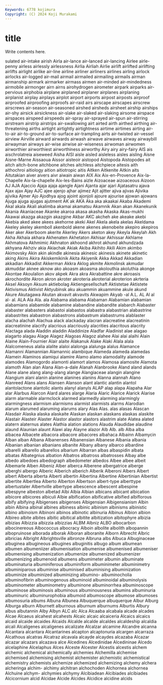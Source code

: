 ```yaml
---
Keywords: 6778 kojimura
Copyright: (C) 2024 Koji Murakami
---
```


# title

Write contents here.



sulated
air-intake airish Airla air-lance air-lanced air-lancing Airlee airle-penny airless airlessly
airlessness Airlia Airliah Airlie airlift airlifted airlifting airlifts airlight airlike
air-line airline airliner airliners airlines airling airlock airlocks air-logged air-mail
airmail airmailed airmailing airmails airman airmanship airmark airmarker airmass airmen
air-minded air-mindedness airmobile airmonger airn airns airohydrogen airometer airpark airparks
air-pervious airphobia airplane airplaned airplaner airplanes airplaning airplanist airplay airplays
airplot airport airports airpost airposts airproof airproofed airproofing airproofs air-raid
airs airscape airscapes airscrew airscrews air-season air-seasoned airshed airsheds airsheet
airship airships air-shy airsick airsickness air-slake air-slaked air-slaking airsome airspace
airspaces airspeed airspeeds air-spray air-sprayed air-spun air-stirring airstream airstrip airstrips
air-swallowing airt airted airth airthed airthing air-threatening airths airtight airtightly
airtightness airtime airtimes airting air-to-air air-to-ground air-to-surface air-trampling airts air-twisted
air-vessel airview Airville airward airwards airwash airwave airwaves airway airwaybill
airwayman airways air-wise airwise air-wiseness airwoman airwomen airworthier airworthiest airworthiness
airworthy Airy airy airy-fairy AIS ais aischrolatreia aiseweed Aisha AISI
aisle aisled aisleless aisles aisling Aisne Aisne-Marne Aissaoua Aissor aisteoir
aistopod Aistopoda Aistopodes ait aitch aitch-bone aitchbone aitches aitchless aitchpiece
aitesis aith aithochroi aitiology aition aitiotropic aitis Aitken Aitkenite Aitkin
aits Aitutakian aiver aivers aivr aiwain aiwan AIX Aix Aix-en-Provence
Aix-la-Chapelle Aix-la-chapelle Aix-les-Bains aizle Aizoaceae aizoaceous Aizoon AJ AJA Ajaccio
Ajaja ajaja ajangle Ajani Ajanta ajar ajari Ajatasatru ajava Ajax
ajax Ajay AJC ajee ajenjo ajhar ajimez Ajit ajitter ajiva
ajivas Ajivika ajivika Ajmer Ajo Ajodhya ajog ajoint ajonjoli ajoure
ajourise ajowan ajowans Ajuga ajuga ajugas ajutment AK ak AKA
Aka aka akaakai Akaba Akademi Akal akala Akali akalimba akamai
akamatsu Akamnik Akan akan Akanekunik Akania Akaniaceae Akanke akaroa akasa
akasha Akaska Akas-mukhi Akawai akazga akazgin akazgine Akbar AKC akcheh
ake akeake akebi Akebia aked akee akees akehorne akeki Akel
Akela akela akelas Akeldama Akeley akeley akemboll akenbold akene akenes
akenobeite akepiro akepiros Aker aker Akerboom akerite Akerley Akers aketon
akey Akeyla Akeylah Akh Akha Akhaia akhara Akhenaten Akhetaton Akhisar
Akhissar Akhlame Akhmatova Akhmimic Akhnaton akhoond akhrot akhund akhundzada akhyana
Akhziv akia Akiachak Akiak Akiba Akihito Akili Akim akimbo Akimovsky
Akin akin akindle akinesia akinesic akinesis akinete akinetic aking Akins
Akira Akiskemikinik Akita Akiyenik Akka Akkad Akkadian akkadian Akkadist Akkerman
Akkra Aklog akmite Akmolinsk akmudar akmuddar aknee aknow ako akoasm
akoasma akolouthia akoluthia akonge Akontae Akoulalion akov akpek Akra akra
Akrabattine akre akroasis akrochordite Akron akron akroter akroteria akroterial akroterion
akrteria Aksel Aksoyn Aksum aktiebolag Aktiengesellschaft Aktistetae Aktistete Aktivismus Aktivist
Aktyubinsk aku akuammin akuammine akule akund Akure Akutagawa Akutan akvavit
akvavits Akwapim Akyab -al A.L. AL Al al al- al.
ALA Ala Ala. ala Alabama alabama Alabaman Alabamian alabamian alabamians
alabamide alabamine alabandine alabandite alabarch Alabaster alabaster alabasters alabastoi alabastos
alabastra alabastrian alabastrine alabastrites alabastron alabastrons alabastrum alabastrums alablaster alacha
alachah Alachua alack alackaday alacran alacreatine alacreatinin alacreatinine alacrify alacrious
alacriously alacrities alacritous alacrity Alactaga alada Aladdin aladdin Aladdinize Aladfar
Aladinist alae alagao alagarto alagau Alage Alagez Alagoas Alagoz alahee
Alai alai alaihi Alain Alaine Alain-Fournier Alair alaite Alakanuk Alake
Alaki Alala alala Alalcomeneus alalia alalite alaloi alalonga alalunga alalus
Alamance Alamanni Alamannian Alamannic alambique Alameda alameda alamedas Alamein Alaminos
alamiqui alamire Alamo alamo alamodality alamode alamodes Alamogordo alamonti alamort
alamos Alamosa alamosite Alamota alamoth Alan alan Alana Alan-a-dale Alanah
Alanbrooke Aland aland alands Alane alane alang alang-alang alange Alangiaceae
alangin alangine Alangium alani alanin alanine alanines alanins Alanna alannah
Alano Alanreed Alans alans Alansen Alanson alant alantic alantin alantol
alantolactone alantolic alants alanyl alanyls ALAP alap alapa Alapaha Alar
alar Alarbus Alarcon Alard alares alarge Alaria Alaric Alarice Alarick
Alarise alarm alarmable alarmclock alarmed alarmedly alarming alarmingly alarmingness alarmism
alarmisms alarmist alarmists alarms Alarodian alarum alarumed alaruming alarums alary
Alas Alas. alas alasas Alascan Alasdair Alaska alaska alaskaite Alaskan
alaskan alaskans alaskas alaskite Alastair Alasteir Alaster Alastor alastor alastors
alastrim alate Alatea alated alatern alaternus alates Alathia alation alations
Alauda Alaudidae alaudine alaund Alaunian alaunt Alawi alay Alayne alazor
Alb Alb. alb Alba alba albacea Albacete albacora albacore albacores
albahaca Albainn Albamycin Alban alban Albana Albanenses Albanensian Albanese Albania
albania Albanian albanian albanians albanite Albany albany albarco albardine albarelli
albarello albarellos albarium Albarran albas albaspidin albata albatas Albategnius albation
Albatros albatross albatrosses Albay albe albedo albedoes albedograph albedometer albedos
Albee albee albeit Albemarle Alben Albeniz Alber alberca Alberene albergatrice
alberge alberghi albergo Alberic Alberich alberich Alberik Alberoni Albers Albert
albert Alberta alberta Alberti albertin Albertina Albertine Albertinian Albertist albertite
Albertlea Alberto Alberton Albertson albert-type alberttype albertustaler Albertville albertype albescence
albescent albespine albespyne albeston albetad Albi Albia Albian albicans albicant
albication albicore albicores albiculi Albie albification albificative albified albiflorous albify
albifying Albigenses albigenses Albigensian Albigensianism Albin albin Albina albinal albines
albiness albinic albinism albinisms albinistic albino albinoism Albinoni albinos albinotic
albinuria Albinus Albion albion Albireo albite albites albitic albitical albitite
albitization albitophyre albizia albizias Albizzia albizzia albizzias ALBM Albniz ALBO
albocarbon albocinereous Albococcus albocracy Alboin albolite albolith albopannin albopruinose alborada
alborak Alboran alboranite Alborn Albrecht Albric albricias Albright Albrightsville albronze
Albruna albs Albuca Albuginaceae albuginea albugineous albugines albuginitis albugo album
albumean albumen albumeniizer albumenisation albumenise albumenised albumeniser albumenising albumenization albumenize
albumenized albumenizer albumenizing albumenoid albumens albumimeter albumin albuminate albuminaturia albuminiferous
albuminiform albuminimeter albuminimetry albuminiparous albuminise albuminised albuminising albuminization albuminize albuminized
albuminizing albumino- albuminocholia albuminofibrin albuminogenous albuminoid albuminoidal albuminolysis albuminometer albuminometry
albuminone albuminorrhea albuminoscope albuminose albuminosis albuminous albuminousness albumins albuminuria albuminuric
albuminurophobia albumoid albumoscope albumose albumoses albumosuria albums Albuna Albunea Albuquerque
albuquerque Albur Alburg Alburga alburn Alburnett alburnous alburnum alburnums Alburtis
Albury albus albutannin Alby Albyn ALC alc Alca Alcaaba alcabala
alcade alcades Alcae Alcaeus alcahest alcahests Alcaic alcaic alcaiceria Alcaics
alcaics alcaid alcaide alcaides Alcaids Alcalde alcalde alcaldes alcaldeship alcaldia
alcali Alcaligenes alcaligenes alcalizate Alcalzar alcamine Alcandre alcanna Alcantara alcantara
Alcantarines alcapton alcaptonuria alcargen alcarraza Alcathous alcatras Alcatraz alcavala alcayde
alcaydes alcazaba Alcazar alcazar alcazars alcazava alce Alcedines Alcedinidae Alcedininae
Alcedo alcelaphine Alcelaphus Alces Alceste Alcester Alcestis alcestis alchem alchemic
alchemical alchemically alchemies Alchemilla alchemise alchemised alchemising alchemist alchemister alchemistic
alchemistical alchemistry alchemists alchemize alchemized alchemizing alchemy alchera alcheringa alchim-
alchimy alchitran alchochoden Alchornea alchornea Alchuine alchym- alchymies alchymy Alcibiadean
Alcibiades alcibiades Alcicornium alcid Alcidae Alcide Alcides Alcidice alcidine alcids
